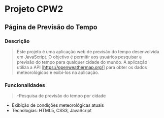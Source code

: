 # Projeto CPW2
## Página de Previsão do Tempo

### Descrição
>Este projeto é uma aplicação web de previsão do tempo desenvolvida em JavaScript. O objetivo é permitir aos usuários pesquisar a previsão do tempo para qualquer cidade do mundo. A aplicação utiliza a API [https://openweathermap.org/] para obter os dados meteorológicos e exibi-los na aplicação.

### Funcionalidades
> -Pesquisa de previsão do tempo por cidade
- Exibição de condições meteorológicas atuais
- Tecnologias: HTML5, CSS3, JavaScript

